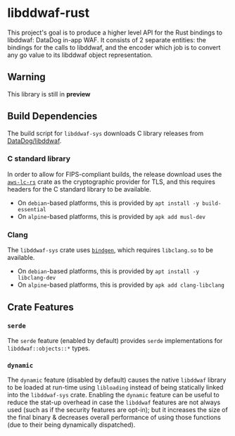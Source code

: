 # libddwaf-rust

This project's goal is to produce a higher level API for the Rust bindings to libddwaf: DataDog in-app WAF. It consists of 2 separate entities: the bindings for the calls to libddwaf, and the encoder which job is to convert any go value to its libddwaf object representation.

## Warning

This library is still in **preview**

## Build Dependencies

The build script for `libddwaf-sys` downloads C library releases from [DataDog/libddwaf][c-libddwaf].

[c-libddwaf]: https://github.com/DataDog/libddwaf/releases

### C standard library
In order to allow for FIPS-compliant builds, the release download uses the [`aws-lc-rs`][aws-lc-rs] crate as the
cryptographic provider for TLS, and this requires headers for the C standard library to be available.
- On `debian`-based platforms, this is provided by `apt install -y build-essential`
- On `alpine`-based platforms, this is provided by `apk add musl-dev`

[aws-lc-rs]: https://crates.io/crates/aws-lc-rs

### Clang
The `libddwaf-sys` crate uses [`bindgen`][bindgen], which requires `libclang.so` to be available.
- On `debian`-based platforms, this is provided by `apt install -y libclang-dev`
- On `alpine`-based platforms, this is provided by `apk add clang-libclang`


[bindgen]: https://crates.io/crates/bindgen


## Crate Features
### `serde`
The `serde` feature (enabled by default) provides `serde` implementations for `libddwaf::objects::*` types.

### `dynamic`
The `dynamic` feature (disabled by default) causes the native `libddwaf` library to be loaded at run-time using
`libloading` instead of being statically linked into the `libddwaf-sys` crate. Enabling the `dynamic` feature can be
useful to reduce the stat-up overhead in case the `libddwaf` features are not always used (such as if the security
features are opt-in); but it increases the size of the final binary & decreases overall performance of using those
functions (due to their being dynamically dispatched).

